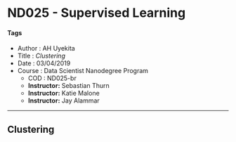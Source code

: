 # ND025 - Supervised Learning

#### Tags
* Author : AH Uyekita
* Title  :  _Clustering_
* Date   : 03/04/2019
* Course : Data Scientist Nanodegree Program
    * COD    : ND025-br
    * **Instructor:** Sebastian Thurn
    * **Instructor:** Katie Malone
    * **Instructor:** Jay Alammar

***

## Clustering
